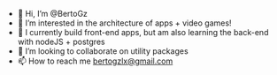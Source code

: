 - 👋 Hi, I’m @BertoGz
- 👀 I’m interested in the architecture of apps + video games!
- 🌱 I currently build front-end apps, but am also learning the back-end with nodeJS + postgres
- 💞️ I’m looking to collaborate on utility packages
- 📫 How to reach me bertogzlx@gmail.com

<!---
BertoGz/BertoGz is a ✨ special ✨ repository because its `README.md` (this file) appears on your GitHub profile.
You can click the Preview link to take a look at your changes.
--->
